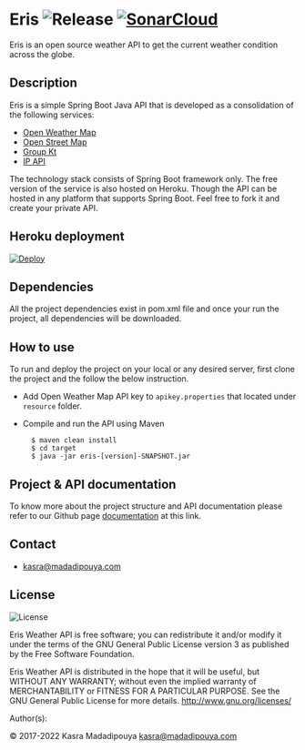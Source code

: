# Eris ![Release](https://github.com/kasramp/JTube/actions/workflows/release.yml/badge.svg) [![SonarCloud](https://sonarcloud.io/api/project_badges/measure?project=com.madadipouya.eris&metric=alert_status)](https://sonarcloud.io/dashboard?id=com.madadipouya.eris)

Eris is an open source weather API to get the current weather condition across the globe.

## Description
Eris is a simple Spring Boot Java API that is developed as a consolidation of the following services:
- [Open Weather Map](https://openweathermap.org/)
- [Open Street Map](http://openstreetmap.org/)
- [Group Kt](http://www.groupkt.com/post/f2129b88/services.htm)
- [IP API](http://ip-api.com/)

The technology stack consists of Spring Boot framework only. The free version of the service is also hosted on Heroku. Though the API can be hosted in any platform that supports Spring Boot. Feel free to fork it and create your private API.

## Heroku deployment

[![Deploy](https://www.herokucdn.com/deploy/button.svg)](https://heroku.com/deploy?template=https://github.com/kasramp/Eris)

## Dependencies
All the project dependencies exist in pom.xml file and once your run the project, all dependencies will be downloaded.

## How to use

To run and deploy the project on your local or any desired server, first clone the project and the follow the below instruction.
- Add Open Weather Map API key to `apikey.properties` that located under `resource` folder.
- Compile and run the API using Maven

        $ maven clean install
        $ cd target
        $ java -jar eris-[version]-SNAPSHOT.jar

## Project & API documentation
To know more about the project structure and API documentation please refer to our Github page [documentation](https://eris.madadipouya.com/#apicall) at this link.

## Contact
* kasra@madadipouya.com

## License
<p>
<img src="https://www.gnu.org/graphics/gplv3-127x51.png" alt="License"/>
</p>
Eris Weather API is free software; you can redistribute it and/or modify
it under the terms of the GNU General Public License version 3
as published by the Free Software Foundation.

Eris Weather API is distributed in the hope that it will be useful,
but WITHOUT ANY WARRANTY; without even the implied warranty of
MERCHANTABILITY or FITNESS FOR A PARTICULAR PURPOSE.  See the
GNU General Public License for more details.  <http://www.gnu.org/licenses/>

Author(s):

© 2017-2022 Kasra Madadipouya <kasra@madadipouya.com> 

